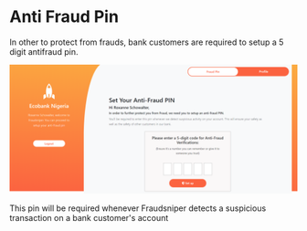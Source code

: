 # Anti Fraud Pin

In other to protect from frauds, bank customers are required to setup a 5 digit antifraud pin. 

![Anti Fraud Pin Setup](img/anti-fraud-pin-setup.png "Anti Fraud Pin Setup Interface")

This pin will be required whenever Fraudsniper detects a suspicious transaction on 
a bank customer's account



